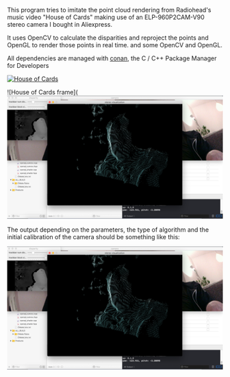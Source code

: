This program tries to imitate the point cloud rendering from Radiohead's music video "House of Cards" making use of an ELP-960P2CAM-V90 stereo camera I bought in Aliexpress.

It uses OpenCV to calculate the disparities and reproject the points and OpenGL to render those points in real time.
and some OpenCV and OpenGL.

All dependencies are managed with [conan](https://github.com/conan-io/conan), the C / C++ Package Manager for Developers

[![House of Cards](http://img.youtube.com/vi/8nTFjVm9sTQ/0.jpg)](https://www.youtube.com/watch?v=8nTFjVm9sTQ)

![House of Cards frame](![Point Cloud](https://raw.githubusercontent.com/czoido/stereo-camera-visualization/master/media/output-example.png)

The output depending on the parameters, the type of algorithm and the initial calibration of the camera should be something like this:

![Point Cloud](https://raw.githubusercontent.com/czoido/stereo-camera-visualization/master/media/output-example.png)